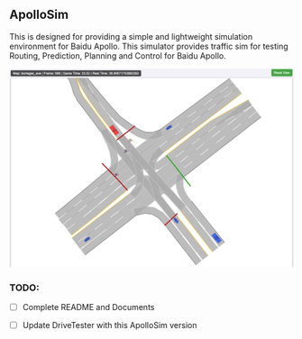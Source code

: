 ## ApolloSim

This is designed for providing a simple and lightweight simulation environment for Baidu Apollo. 
This simulator provides traffic sim for testing Routing, Prediction, Planning and Control for Baidu Apollo.

![Illustration](docs/images/introduce_v1.png)

### TODO:

- [ ] Complete README and Documents
- [ ] Update DriveTester with this ApolloSim version
 

